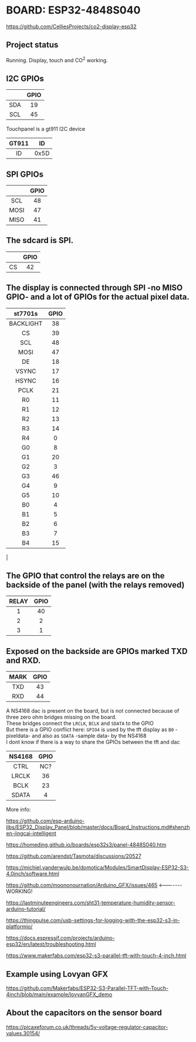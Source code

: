  # BOARD: ESP32-4848S040

https://github.com/CelliesProjects/co2-display-esp32 

## Project status
Running. Display, touch and CO<sup>2</sup> working.

## I2C GPIOs

|  | GPIO |
|:--:|:--:|
|SDA|19|  
|SCL|45|  

Touchpanel is a gt911 I2C device

|GT911|ID|
|:--:|:--:|
|ID |0x5D|  

## SPI GPIOs

|   |GPIO |
|:--:|:--:|
|SCL|48|
|MOSI|47|
|MISO|41|

## The sdcard is SPI.

| |GPIO|
|:--:|:--:|
|CS|42|

## The display is connected through SPI -no MISO GPIO- and a lot of GPIOs for the actual pixel data.

|st7701s|GPIO|
|:--:|:--:|
|BACKLIGHT|38|
|CS|39|
|SCL|48|
|MOSI|47|
|DE|18|
|VSYNC|17|
|HSYNC|16|
|PCLK|21|
|R0|11|
|R1|12|
|R2|13|
|R3|14|
|R4|0|
|G0|8|
|G1|20|
|G2|3|
|G3|46|
|G4|9|
|G5|10|
|B0|4|
|B1|5|
|B2|6|
|B3|7|
|B4|15|
|

## The GPIO that control the relays are on the backside of the panel (with the relays removed)

|RELAY|GPIO|
|:--:|:--:|
|1| 40 |
|2| 2 |
|3| 1 |

## Exposed on the backside are GPIOs marked TXD and RXD.

|MARK| GPIO|
|:--:|:--:|
|TXD|43|
|RXD|44|


A NS4168 dac is present on the board, but is not connected because of three zero ohm bridges missing on the board.<br>
These bridges connect the `LRCLK`, `BCLK` and `SDATA` to the GPIO<br>
But there is a GPIO conflict here: `GPIO4` is used by the tft display as `B0` -pixeldata- and also as `SDATA` -sample data- by the NS4168<br>
I dont know if there is a way to share the GPIOs between the tft and dac

| NS4168 | GPIO |
|:--:|:--:|
|CTRL | NC? |
|LRCLK | 36 |
|BCLK | 23 |
|SDATA | 4 |

More info:

https://github.com/esp-arduino-libs/ESP32_Display_Panel/blob/master/docs/Board_Instructions.md#shenzhen-jingcai-intelligent

https://homeding.github.io/boards/esp32s3/panel-4848S040.htm

https://github.com/arendst/Tasmota/discussions/20527

https://michiel.vanderwulp.be/domotica/Modules/SmartDisplay-ESP32-S3-4.0inch/software.html

https://github.com/moononournation/Arduino_GFX/issues/465 <-------WORKING!

https://lastminuteengineers.com/sht31-temperature-humidity-sensor-arduino-tutorial/

https://thingpulse.com/usb-settings-for-logging-with-the-esp32-s3-in-platformio/

https://docs.espressif.com/projects/arduino-esp32/en/latest/troubleshooting.html

https://www.makerfabs.com/esp32-s3-parallel-tft-with-touch-4-inch.html

## Example using Lovyan GFX
https://github.com/Makerfabs/ESP32-S3-Parallel-TFT-with-Touch-4inch/blob/main/example/lovyanGFX_demo

## About the capacitors on the sensor board
https://picaxeforum.co.uk/threads/5v-voltage-regulator-capacitor-values.30154/